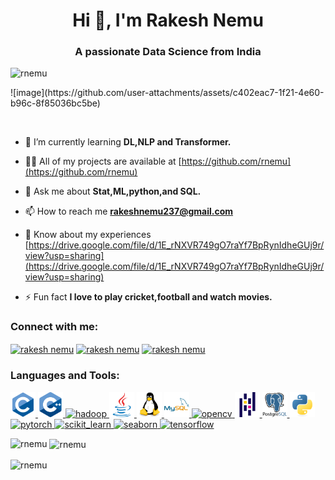 <h1 align="center">Hi 👋, I'm Rakesh Nemu</h1>
<h3 align="center">A passionate Data Science from India</h3>

<p align="left"> <img src="https://komarev.com/ghpvc/?username=rnemu&label=Profile%20views&color=0e75b6&style=flat" alt="rnemu" /> </p>
![image](https://github.com/user-attachments/assets/c402eac7-1f21-4e60-b96c-8f85036bc5be)

<p align="left"> <a href="https://twitter.com/" target="blank"><img src="https://img.shields.io/twitter/follow/?logo=twitter&style=for-the-badge" alt="" /></a> </p>

- 🌱 I’m currently learning **DL,NLP and Transformer.**

- 👨‍💻 All of my projects are available at [https://github.com/rnemu](https://github.com/rnemu)

- 💬 Ask me about **Stat,ML,python,and SQL.**

- 📫 How to reach me **rakeshnemu237@gmail.com**

- 📄 Know about my experiences [https://drive.google.com/file/d/1E_rNXVR749gO7raYf7BpRynIdheGUj9r/view?usp=sharing](https://drive.google.com/file/d/1E_rNXVR749gO7raYf7BpRynIdheGUj9r/view?usp=sharing)

- ⚡ Fun fact **I love to play cricket,football and watch movies.**

<h3 align="left">Connect with me:</h3>
<p align="left">
<a href="https://linkedin.com/in/rakesh nemu" target="blank"><img align="center" src="https://raw.githubusercontent.com/rahuldkjain/github-profile-readme-generator/master/src/images/icons/Social/linked-in-alt.svg" alt="rakesh nemu" height="30" width="40" /></a>
<a href="https://kaggle.com/rakesh nemu" target="blank"><img align="center" src="https://raw.githubusercontent.com/rahuldkjain/github-profile-readme-generator/master/src/images/icons/Social/kaggle.svg" alt="rakesh nemu" height="30" width="40" /></a>
<a href="https://www.hackerrank.com/profile/rakeshnemu237" target="blank"><img align="center" src="https://raw.githubusercontent.com/rahuldkjain/github-profile-readme-generator/master/src/images/icons/Social/hackerrank.svg" alt="rakesh nemu" height="30" width="40" /></a>
</p>

<h3 align="left">Languages and Tools:</h3>
<p align="left"> <a href="https://www.cprogramming.com/" target="_blank" rel="noreferrer"> <img src="https://raw.githubusercontent.com/devicons/devicon/master/icons/c/c-original.svg" alt="c" width="40" height="40"/> </a> <a href="https://www.w3schools.com/cpp/" target="_blank" rel="noreferrer"> <img src="https://raw.githubusercontent.com/devicons/devicon/master/icons/cplusplus/cplusplus-original.svg" alt="cplusplus" width="40" height="40"/> </a> <a href="https://hadoop.apache.org/" target="_blank" rel="noreferrer"> <img src="https://www.vectorlogo.zone/logos/apache_hadoop/apache_hadoop-icon.svg" alt="hadoop" width="40" height="40"/> </a> <a href="https://www.java.com" target="_blank" rel="noreferrer"> <img src="https://raw.githubusercontent.com/devicons/devicon/master/icons/java/java-original.svg" alt="java" width="40" height="40"/> </a> <a href="https://www.linux.org/" target="_blank" rel="noreferrer"> <img src="https://raw.githubusercontent.com/devicons/devicon/master/icons/linux/linux-original.svg" alt="linux" width="40" height="40"/> </a> <a href="https://www.mysql.com/" target="_blank" rel="noreferrer"> <img src="https://raw.githubusercontent.com/devicons/devicon/master/icons/mysql/mysql-original-wordmark.svg" alt="mysql" width="40" height="40"/> </a> <a href="https://opencv.org/" target="_blank" rel="noreferrer"> <img src="https://www.vectorlogo.zone/logos/opencv/opencv-icon.svg" alt="opencv" width="40" height="40"/> </a> <a href="https://pandas.pydata.org/" target="_blank" rel="noreferrer"> <img src="https://raw.githubusercontent.com/devicons/devicon/2ae2a900d2f041da66e950e4d48052658d850630/icons/pandas/pandas-original.svg" alt="pandas" width="40" height="40"/> </a> <a href="https://www.postgresql.org" target="_blank" rel="noreferrer"> <img src="https://raw.githubusercontent.com/devicons/devicon/master/icons/postgresql/postgresql-original-wordmark.svg" alt="postgresql" width="40" height="40"/> </a> <a href="https://www.python.org" target="_blank" rel="noreferrer"> <img src="https://raw.githubusercontent.com/devicons/devicon/master/icons/python/python-original.svg" alt="python" width="40" height="40"/> </a> <a href="https://pytorch.org/" target="_blank" rel="noreferrer"> <img src="https://www.vectorlogo.zone/logos/pytorch/pytorch-icon.svg" alt="pytorch" width="40" height="40"/> </a> <a href="https://scikit-learn.org/" target="_blank" rel="noreferrer"> <img src="https://upload.wikimedia.org/wikipedia/commons/0/05/Scikit_learn_logo_small.svg" alt="scikit_learn" width="40" height="40"/> </a> <a href="https://seaborn.pydata.org/" target="_blank" rel="noreferrer"> <img src="https://seaborn.pydata.org/_images/logo-mark-lightbg.svg" alt="seaborn" width="40" height="40"/> </a> <a href="https://www.tensorflow.org" target="_blank" rel="noreferrer"> <img src="https://www.vectorlogo.zone/logos/tensorflow/tensorflow-icon.svg" alt="tensorflow" width="40" height="40"/> </a> </p>

<p><img align="left" src="https://github-readme-stats.vercel.app/api/top-langs?username=rnemu&show_icons=true&locale=en&layout=compact" alt="rnemu" /></p>

<p>&nbsp;<img align="center" src="https://github-readme-stats.vercel.app/api?username=rnemu&show_icons=true&locale=en" alt="rnemu" /></p>

<p><img align="center" src="https://github-readme-streak-stats.herokuapp.com/?user=rnemu&" alt="rnemu" /></p>




